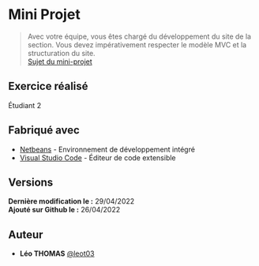 # Mini Projet
> Avec votre équipe, vous êtes chargé du développement du site de la section. Vous devez impérativement respecter le modèle MVC et la structuration du site.
> <br>[Sujet du mini-projet](http://195.221.61.190/ent/public/20212022/SNIR1/WEB_AVANCE/MINI_PROJET_SNIR/1650970639MINIPROJET.PDF)

## Exercice réalisé
Étudiant 2

## Fabriqué avec
* [Netbeans](https://netbeans.apache.org/) - Environnement de développement intégré
* [Visual Studio Code](https://code.visualstudio.com/) - Éditeur de code extensible

## Versions
**Dernière modification le :** 29/04/2022
**<br>Ajouté sur Github le :** 26/04/2022

## Auteur
* **Léo THOMAS** [@leot03](https://github.com/leot03)
